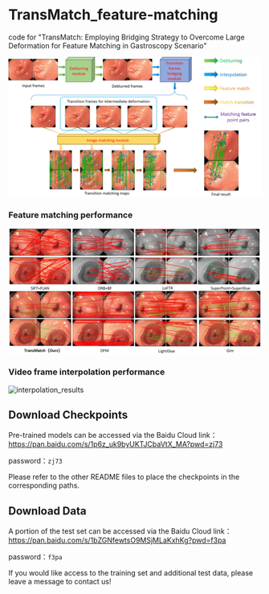 # TransMatch_feature-matching
code for "TransMatch: Employing Bridging Strategy to Overcome Large Deformation for Feature Matching in Gastroscopy Scenario"

![Framework](/images/overall.png)

### Feature matching performance

![match_results](/images/match_results.png)


### Video frame interpolation performance

![interpolation_results](/images/interpolation_results.png)

## Download Checkpoints
Pre-trained models can be accessed via the Baidu Cloud link：
https://pan.baidu.com/s/1p6z_uk9byUKTJCbaVtX_MA?pwd=zj73 

password：`zj73`

Please refer to the other README files to place the checkpoints in the corresponding paths.

## Download Data
A portion of the test set can be accessed via the Baidu Cloud link： 
https://pan.baidu.com/s/1bZGNfewtsO9MSjMLaKxhKg?pwd=f3pa 

password：`f3pa`

If you would like access to the training set and additional test data, please leave a message to contact us!
